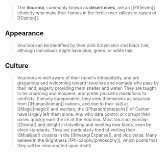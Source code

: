 > The **Vourinoi**, commonly known as **desert elves**, are an [[Elf|elven]] ethnicity who make their homes in the fertile river valleys or oases of [[Osirion]].


## Appearance

> Vourinoi can be identified by their dark brown skin and black hair, although individuals might have blue, green, or white hair.


## Culture

> Vourinoi are well aware of their home's inhospitality, and are gregarious and welcoming toward travellers and nomads who pass by their land, eagerly providing them shelter and water. They are taught to be charming and eloquent, and prefer peaceful resolutions to conflicts. Fiercely independent, they view themselves as separate from [[Human|human]] nations, and due to their skill at [[Magic|magic]] and warfare, the [[Pharaoh|pharaohs]] of Osirion have largely left them alone. Any who dare control or corrupt their oases quickly earn the ire of the Vourinoi.
> Most Vourinoi worship [[Desna]] and delight in travelling and meeting new faces, even by elven standards. They are particularly fond of visiting their [[Mualijae]] cousins in the [[Mwangi Expanse]], and vice versa. Many believe in the Brightness [[Philosophy|philosophy]], which posits that they will be reincarnated upon death.








